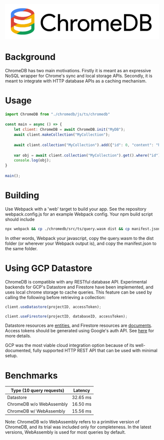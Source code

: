 ![ChromeDB](assets/chromedb.png)

# Background

ChromeDB has two main motivations. Firstly it is meant as an expressive NoSQL wrapper for Chrome's sync and local storage APIs. Secondly, it is meant to integrate with HTTP database APIs as a caching mechanism.

# Usage

```javascript
import ChromeDB from "./chromedb/js/ts/chromedb"

const main = async () => {
    let client: ChromeDB = await ChromeDB.init("MyDB");
    await client.makeCollection("MyCollection");
    
    await client.collection("MyCollection").add({"id": 0, "content": "hello"});
    
    var obj = await client.collection("MyCollection").get().where("id").is(0);
    console.log(obj);
}

main();
```

# Building

Use Webpack with a 'web' target to build your app. See the repository webpack.config.js for an example Webpack config. Your npm build script should include

```bash
npx webpack && cp ./chromedb/src/ts/query.wasm dist && cp manifest.json ./dist
```

In other words, Webpack your javascript, copy the query.wasm to the dist folder (or wherever your Webpack output is), and copy the manifest.json to the same folder.

# Using GCP Datastore

ChromeDB is compatible with any RESTful database API. Experimental backends for GCP's Datastore and Firestore have been implemented, and uses local chrome storage to cache queries. This feature can be used by calling the following before retrieving a collection:

```javascript
client.useDatastore(projectID, accessToken);
```

```javascript
client.useFirestore(projectID, databaseID, accessToken);
```

Datastore resources are [entities](https://cloud.google.com/datastore/docs/reference/data/rest/v1/Entity), and Firestore resources are [documents](https://cloud.google.com/firestore/docs/reference/rest/v1beta1/projects.databases.documents#Document). Access tokens should be generated using Google's auth API. See [here](https://developers.google.com/identity/protocols/oauth2/web-server#httprest) for more details. 

GCP was the most viable cloud integration option because of its well-documented, fully supported HTTP REST API that can be used with minimal setup.

# Benchmarks
Type (10 query requests) | Latency
------------------ | -------
Datastore                 | 32.65 ms
ChromeDB w/o WebAssembly  | 16.50 ms
ChromeDB w/ WebAssembly   | 15.56 ms

Note: ChromeDB w/o WebAssembly refers to a primitive version of ChromeDB, and its trial was included only for completeness. In the latest versions, WebAssembly is used for most queries by default.

